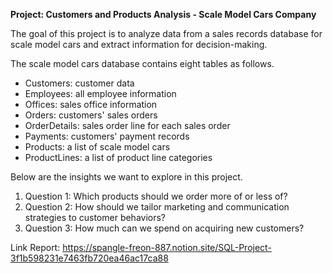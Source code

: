**Project: Customers and Products Analysis - Scale Model Cars Company**  

The goal of this project is to analyze data from a sales records database for scale model cars and extract information for decision-making.  

The scale model cars database contains eight tables as follows.
- Customers: customer data
- Employees: all employee information
- Offices: sales office information
- Orders: customers' sales orders
- OrderDetails: sales order line for each sales order
- Payments: customers' payment records
- Products: a list of scale model cars
- ProductLines: a list of product line categories

Below are the insights we want to explore in this project. 
1. Question 1: Which products should we order more of or less of?
2. Question 2: How should we tailor marketing and communication strategies to customer behaviors?
3. Question 3: How much can we spend on acquiring new customers?

Link Report: https://spangle-freon-887.notion.site/SQL-Project-3f1b598231e7463fb720ea46ac17ca88  


